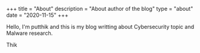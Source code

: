 +++
title = "About"
description = "About author of the blog"
type = "about"
date = "2020-11-15"
+++

Hello, I'm putthik and this is my blog writting about Cybersecurity topic and Malware research.

Thik

